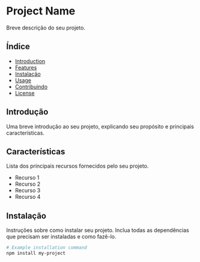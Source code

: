 # Project Name

Breve descrição do seu projeto.

## Índice

-   [Introduction](#introduction)
-   [Features](#features)
-   [Instalação](#installation)
-   [Usage](#usage)
-   [Contribuindo](#contributing)
-   [License](#license)

## Introdução

Uma breve introdução ao seu projeto, explicando seu propósito e principais características.

## Características

Lista dos principais recursos fornecidos pelo seu projeto.

-   Recurso 1
-   Recurso 2
-   Recurso 3
-   Recurso 4

## Instalação

Instruções sobre como instalar seu projeto. Inclua todas as dependências que precisam ser instaladas e como fazê-lo.

```bash
# Example installation command
npm install my-project

```
